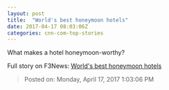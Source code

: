 ```yaml
---
layout: post
title:  "World's best honeymoon hotels"
date: 2017-04-17 08:03:06Z
categories: cnn-com-top-stories
---
```


What makes a hotel honeymoon-worthy?


Full story on F3News: [World's best honeymoon hotels](http://www.f3nws.com/n/2hDQzD)

> Posted on: Monday, April 17, 2017 1:03:06 PM
